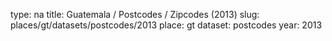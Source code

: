 type: na
title: Guatemala / Postcodes / Zipcodes (2013)
slug: places/gt/datasets/postcodes/2013
place: gt
dataset: postcodes
year: 2013
